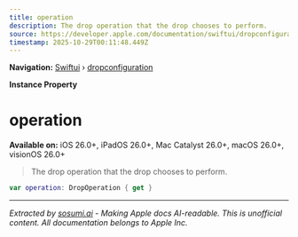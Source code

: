 ```yaml
---
title: operation
description: The drop operation that the drop chooses to perform.
source: https://developer.apple.com/documentation/swiftui/dropconfiguration/operation
timestamp: 2025-10-29T00:11:48.449Z
---
```


**Navigation:** [Swiftui](/documentation/swiftui) › [dropconfiguration](/documentation/swiftui/dropconfiguration)

**Instance Property**

# operation

**Available on:** iOS 26.0+, iPadOS 26.0+, Mac Catalyst 26.0+, macOS 26.0+, visionOS 26.0+

> The drop operation that the drop chooses to perform.

```swift
var operation: DropOperation { get }
```

---

*Extracted by [sosumi.ai](https://sosumi.ai) - Making Apple docs AI-readable.*
*This is unofficial content. All documentation belongs to Apple Inc.*
